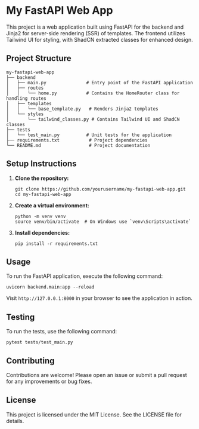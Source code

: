 # My FastAPI Web App

This project is a web application built using FastAPI for the backend and Jinja2 for server-side rendering (SSR) of templates. The frontend utilizes Tailwind UI for styling, with ShadCN extracted classes for enhanced design.

## Project Structure

```
my-fastapi-web-app
├── backend
│   ├── main.py               # Entry point of the FastAPI application
│   ├── routes
│   │   └── home.py           # Contains the HomeRouter class for handling routes
│   ├── templates
│   │   └── base_template.py   # Renders Jinja2 templates
│   └── styles
│       └── tailwind_classes.py # Contains Tailwind UI and ShadCN classes
├── tests
│   └── test_main.py          # Unit tests for the application
├── requirements.txt           # Project dependencies
└── README.md                  # Project documentation
```

## Setup Instructions

1. **Clone the repository:**
   ```
   git clone https://github.com/yourusername/my-fastapi-web-app.git
   cd my-fastapi-web-app
   ```

2. **Create a virtual environment:**
   ```
   python -m venv venv
   source venv/bin/activate  # On Windows use `venv\Scripts\activate`
   ```

3. **Install dependencies:**
   ```
   pip install -r requirements.txt
   ```

## Usage

To run the FastAPI application, execute the following command:

```
uvicorn backend.main:app --reload
```

Visit `http://127.0.0.1:8000` in your browser to see the application in action.

## Testing

To run the tests, use the following command:

```
pytest tests/test_main.py
```

## Contributing

Contributions are welcome! Please open an issue or submit a pull request for any improvements or bug fixes.

## License

This project is licensed under the MIT License. See the LICENSE file for details.